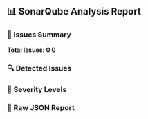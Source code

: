 📊 **SonarQube Analysis Report**
---
### 📝 Issues Summary

**Total Issues: 0
0**

### 🔍 Detected Issues

### 🚨 Severity Levels

### 📜 Raw JSON Report


